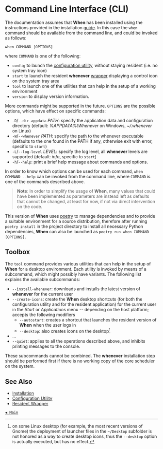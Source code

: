 # Command Line Interface (CLI)

The documentation assumes that **When** has been installed using the instructions provided in the installation [guide](install.md). In this case the `when` command should be available from the command line, and could be invoked as follows:

```shell
when COMMAND [OPTIONS]
```

where `COMMAND` is one of the following:

- `config` to launch the [configuration utility](cfgform.md), without staying resident (i.e. no system tray icon)
- `start` to launch the resident **whenever** [wrapper](tray.md) displaying a control icon on the system tray area
- `tool` to launch one of the utilities that can help in the setup of a working environment
- `version` to display version information.

More commands might be supported in the future. `OPTIONS` are the possible options, which have effect on specific commands:

- `-D`/`--dir-appdata` _PATH_: specify the application data and configuration directory (default: _%APPDATA%\Whenever_ on Windows, _~/.whenever_ on Linux)
- `-W`/`--whenever` _PATH_: specify the path to the whenever executable (defaults to the one found in the PATH if any, otherwise exit with error, specific to `start`)
- `-L`/`--log-level` _LEVEL_: specify the log level, all **whenever** levels are supported (default: _info_, specific to `start`)
- `-h`/`--help`: print a brief help message about commands and options.

In order to know which options can be used for each command, `when COMMAND --help` can be invoked from the command line, where `COMMAND` is one of the commands described above.

> **Note**: In order to simplify the usage of **When**, many values that could have been implemented as parameters are instead left as defaults that cannot be changed, at least for now, if not via direct intervention on the code.

This version of **When** uses [poetry](https://python-poetry.org/) to manage dependencies and to provide a suitable environment for a source distribution, therefore after running `poetry install` in the project directory to install all necessary Python dependencies, **When** can also be launched as `poetry run when COMMAND [OPTIONS]`.


## Toolbox

The `tool` command provides various utilities that can help in the setup of **When** for a desktop environment. Each utility is invoked by means of a subcommand, which might possibly have variants. The following list explains the available subcommands:

* `--install-whenever`: downloads and installs the latest version of **whenever** for the current user
* `--create-icons`: create the **When** desktop shortcuts (for both the configuration utility and for the resident application) for the current user in the _Start_ or _Applications_ menu -- depending on the host platform; accepts the following modifiers
  * `--autostart`: creates a shortcut that launches the resident version of **When** when the user logs in
  * `--desktop`: also creates icons on the desktop[^1]
* ...
* `--quiet`: applies to all the operations described above, and inhibits printing messages to the console.

These subcommands cannot be combined. The **whenever** installation step should be performed first if there is no working copy of the core scheduler on the system.


## See Also

* [Installation](install.md)
* [Configuration Utility](cfgform.md)
* [Resident Wrapper](tray.md)


[`◀ Main`](main.md)


[^1]: on some Linux desktop (for example, the most recent versions of Gnome) the deployment of launcher files in the `~/Desktop` subfolder is not honored as a way to create desktop icons, thus the `--desktop` option is actually executed, but has no effect.
